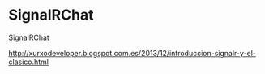 SignalRChat
===========

SignalRChat

http://xurxodeveloper.blogspot.com.es/2013/12/introduccion-signalr-y-el-clasico.html
